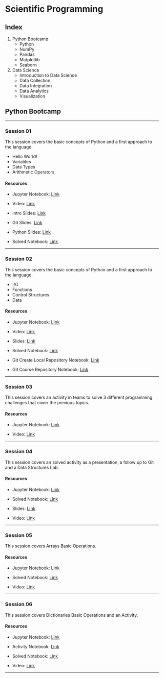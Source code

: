 # Scientific Programming

## Index
1. Python Bootcamp
    * Python
    * NumPy
    * Pandas
    * Matplotlib
    * Seaborn
2. Data Science
    * Introduction to Data Science   
    * Data Collection
    * Data Integration
    * Data Analytics
    * Visualization

## Python Bootcamp
---
### Session 01
This session covers the basic concepts of Python and a first approach to the language.

* Hello World!
* Variables
* Data Types
* Arithmetic Operators

#### Resources

* Jupyter Notebook: [Link](https://github.com/FNNDSC-BabyNIRS/ScientificProgramming/blob/main/Materials/Session%2001/Notebook/01_Python_Bootcamp.ipynb)

* Video: [Link](https://drive.google.com/file/d/1U4CX4KaWPVfc8SkZ2bpMAziBceqp1SMr/view?usp=sharing)

* Intro Slides: [Link](https://docs.google.com/presentation/d/1qVC2CMC0U-Q3hfqZbX5EqrPFZdAZeM0H/edit?usp=sharing&ouid=114937778263168440842&rtpof=true&sd=true)

* Git Slides: [Link](https://docs.google.com/presentation/d/1UI_r4bwXGQJfM2v91kV6Vl1H2ujOCvlU/edit?usp=sharing&ouid=114937778263168440842&rtpof=true&sd=true)

* Python Slides: [Link](https://docs.google.com/presentation/d/1ukkmNouSwh72QgiKdGkSMwPkbIVn5p4uoS4GLO_eMDE/edit?usp=sharing)

* Solved Notebook: [Link](https://github.com/FNNDSC-BabyNIRS/ScientificProgramming/blob/main/Materials/Session%2001/Solved%20Notebook/01_Python_Bootcamp_SOLVED.ipynb)
---

### Session 02
This session covers the basic concepts of Python and a first approach to the language.

* I/O
* Functions
* Control Structures
* Data

#### Resources

* Jupyter Notebook: [Link](https://github.com/FNNDSC-BabyNIRS/ScientificProgramming/blob/main/Materials/Session%2002/Notebook/Python/Session%2002%20-%20LAB.ipynb)

* Video: [Link](https://drive.google.com/file/d/1ob2a2LwS3sH8ufWU-Kk06X3xYyJ0pfoq/view?usp=sharing)

* Slides: [Link](https://docs.google.com/presentation/d/14tY958cSwiI99CDvt5oiku4V4CfExselEBsYW-8zXao/edit?usp=sharing)

* Solved Notebook: [Link](https://github.com/FNNDSC-BabyNIRS/ScientificProgramming/blob/main/Materials/Session%2002/Solved%20Notebook/Session%2002%20-%20SOLVED%20LAB.ipynb)

* Git Create Local Repository Notebook: [Link](https://github.com/FNNDSC-BabyNIRS/ScientificProgramming/blob/main/Materials/Session%2002/Notebook/Git/git_local_repository.ipynb)

* Git Course Repository Notebook: [Link](https://github.com/FNNDSC-BabyNIRS/ScientificProgramming/blob/main/Materials/Session%2002/Notebook/Git/git_course_repository.ipynb)
---

### Session 03
This session covers an activity in teams to solve 3 different programming challenges that cover the previous topics. 

#### Resources

* Jupyter Notebook: [Link](https://github.com/FNNDSC-BabyNIRS/ScientificProgramming/blob/main/Materials/Session%2003/Notebook/Programming%20Challenges.ipynb)

* Video: [Link](https://drive.google.com/file/d/10pcbhu32GIReECwAx7-3kWsIgouk8zcA/view?usp=sharing)

---

### Session 04
This session covers an solved activity as a presentation, a follow up to Git and a Data Structures Lab.

#### Resources

* Jupyter Notebook: [Link](https://github.com/FNNDSC-BabyNIRS/ScientificProgramming/blob/main/Materials/Session%2004/Notebook/Arrays%20and%20Dictionaries.ipynb)

* Solved Notebook: [Link](https://github.com/FNNDSC-BabyNIRS/ScientificProgramming/blob/main/Materials/Session%2004/Solved%20Notebook/Arrays%20and%20Dictionaries%20-%20SOLVED.ipynb)

* Slides: [Link](https://docs.google.com/presentation/d/1xKKdVa1K6c7_CDu3wIy-qlvcG-8B2HJt-qghTaWKxxs/edit?usp=sharing)

* Video: [Link](https://drive.google.com/file/d/16vB4n248deHmPzWfarcCQPWe4HSqjXEb/view?usp=sharing)

---

### Session 05
This session covers Arrays Basic Operations.

#### Resources

* Jupyter Notebook: [Link](https://github.com/FNNDSC-BabyNIRS/ScientificProgramming/blob/main/Materials/Session%2005/Notebook/Data%20Structures%20I.ipynb)

* Solved Notebook: [Link](https://github.com/FNNDSC-BabyNIRS/ScientificProgramming/blob/main/Materials/Session%2005/Solved%20Notebook/Data%20Structures%20I%20-%20SOLVED.ipynb)

* Video: [Link](https://drive.google.com/file/d/1uqU19EzzhVN-ryTvyapgXdwECVksSatD/view?usp=sharing)

---
### Session 06
This session covers Dictionaries Basic Operations and an Activity.

#### Resources

* Jupyter Notebook: [Link](https://github.com/FNNDSC-BabyNIRS/ScientificProgramming/blob/main/Materials/Session%2006/Notebook/Data%20Structures%20II.ipynb)

* Activity Notebook: [Link](https://github.com/FNNDSC-BabyNIRS/ScientificProgramming/blob/main/Materials/Session%2006/Notebook/Activity.ipynb)

* Solved Notebook: [Link](https://github.com/FNNDSC-BabyNIRS/ScientificProgramming/blob/main/Materials/Session%2006/Solution/Activity-SOLVED.ipynb)

* Video: [Link](https://drive.google.com/file/d/133-E8BeAT1pE1ykKhV-1vsMe8wjNU1n_/view?usp=sharing)

---